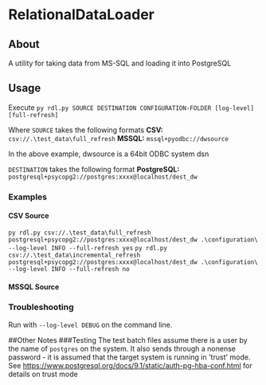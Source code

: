 # RelationalDataLoader
## About
A utility for taking data from MS-SQL and loading it into PostgreSQL


## Usage
Execute  `py rdl.py SOURCE DESTINATION CONFIGURATION-FOLDER [log-level] [full-refresh]`

Where `SOURCE` takes the following formats
**CSV:**  `csv://.\test_data\full_refresh`
**MSSQL:**  `mssql+pyodbc://dwsource`

In the above example, dwsource is a 64bit ODBC system dsn


`DESTINATION` takes the following format
**PostgreSQL:**  `postgresql+psycopg2://postgres:xxxx@localhost/dest_dw`


### Examples
#### CSV Source

`py rdl.py csv://.\test_data\full_refresh postgresql+psycopg2://postgres:xxxx@localhost/dest_dw .\configuration\ --log-level INFO --full-refresh yes`
`py rdl.py csv://.\test_data\incremental_refresh postgresql+psycopg2://postgres:xxxx@localhost/dest_dw .\configuration\ --log-level INFO --full-refresh no`


#### MSSQL Source



### Troubleshooting
Run with  `--log-level DEBUG` on the command line.


##Other Notes
###Testing
The test batch files assume there is a user by the name of `postgres` on the system.
It also sends through a nonense password - it is assumed that the target system is running in 'trust' mode.
See https://www.postgresql.org/docs/9.1/static/auth-pg-hba-conf.html for details on trust mode